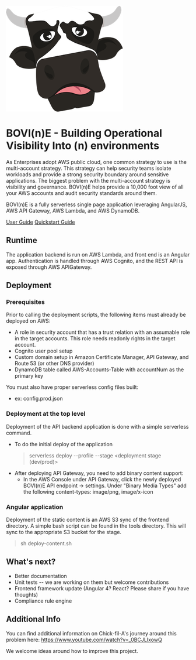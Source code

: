 ![Alt text](bovine.png?raw=true "Logo")

BOVI(n)E - Building Operational Visibility Into (n) environments
===================
As Enterprises adopt AWS public cloud, one common strategy to use is the multi-account strategy. This strategy can help security teams isolate
workloads and provide a strong security boundary around sensitive applications. The biggest problem with the multi-account strategy is visibility
and governance. BOVI(n)E helps provide a 10,000 foot view of all your AWS accounts and audit security standards around them. 

BOVI(n)E is a fully serverless single page application leveraging AngularJS, AWS API Gateway, AWS Lambda, and AWS DynamoDB. 

[User Guide](docs/userguide.md)
[Quickstart Guide](docs/quickstart.md)

Runtime
-------
The application backend is run on AWS Lambda, and front end is an Angular app.  Authentication is handled through AWS Cognito, and the REST API is exposed through AWS APIGateway.

Deployment
----------

### Prerequisites

Prior to calling the deployment scripts, the following items must already be deployed on AWS:
*   A role in security account that has a trust relation with an assumable role in the target accounts. This role needs readonly rights in the target account.
*   Cognito user pool setup
*   Custom domain setup in Amazon Certificate Manager, API Gateway, and Route 53 (or other DNS provider)
*   DynamoDB table called AWS-Accounts-Table with accountNum as the primary key

You must also have proper serverless config files built:
*   ex: config.prod.json

### Deployment at the top level
Deployment of the API backend application is done with a simple serverless command.
*   To do the initial deploy of the application
    > serverless deploy --profile <aws credentials profile> --stage <deployment stage (dev/prod)>
* After deploying API Gateway, you need to add binary content support:
   - In the AWS Console under API Gateway, click the newly deployed BOVI(n)E API endpoint -> settings. Under "Binary Media Types" add the following content-types: image/png, image/x-icon

### Angular application
Deployment of the static content is an AWS S3 sync of the frontend directory. A simple bash script can be found in the tools directory. This will sync to the
appropriate S3 bucket for the stage.
 > sh deploy-content.sh <aws credential profile> <stage>


What's next?
------------
*   Better documentation
*   Unit tests -- we are working on them but welcome contributions
*   Frontend framework update (Angular 4? React? Please share if you have thoughts)
*   Compliance rule engine

Additional Info
---------------
You can find additional information on Chick-fil-A's journey around this problem here: https://www.youtube.com/watch?v=_0BCJLIxowQ

We welcome ideas around how to improve this project.

